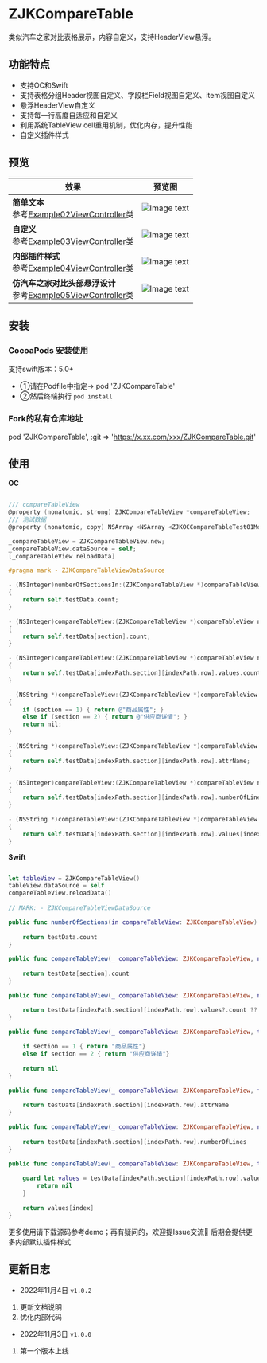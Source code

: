 # ZJKCompareTable
类似汽车之家对比表格展示，内容自定义，支持HeaderView悬浮。

## 功能特点

- 支持OC和Swift
- 支持表格分组Header视图自定义、字段栏Field视图自定义、item视图自定义
- 悬浮HeaderView自定义
- 支持每一行高度自适应和自定义
- 利用系统TableView cell重用机制，优化内存，提升性能
- 自定义插件样式

## 预览

| 效果  | 预览图 |
| ---  | --- |
| **简单文本** <br/>参考[Example02ViewController](https://github.com/fanlilinSaber/ZJKCompareTable/blob/master/ZJKCompareTable%20IOS%20Example/比价表格展示Swift/Example02ViewController.swift)类 | ![Image text](https://github.com/fanlilinSaber/ZJKExampleImages/blob/main/ZJKCompareTable/001.gif) |
| **自定义** <br/>参考[Example03ViewController](https://github.com/fanlilinSaber/ZJKCompareTable/blob/master/ZJKCompareTable%20IOS%20Example/比价表格展示Swift/Example03ViewController.swift)类 | ![Image text](https://github.com/fanlilinSaber/ZJKExampleImages/blob/main/ZJKCompareTable/002.gif) |
| **内部插件样式** <br/>参考[Example04ViewController](https://github.com/fanlilinSaber/ZJKCompareTable/blob/master/ZJKCompareTable%20IOS%20Example/比价表格展示Swift/Example04ViewController.swift)类 | ![Image text](https://github.com/fanlilinSaber/ZJKExampleImages/blob/main/ZJKCompareTable/003.gif) |
| **仿汽车之家对比头部悬浮设计** <br/>参考[Example05ViewController](https://github.com/fanlilinSaber/ZJKCompareTable/blob/master/ZJKCompareTable%20IOS%20Example/比价表格展示Swift/Example04ViewController.swift)类 | ![Image text](https://github.com/fanlilinSaber/ZJKExampleImages/blob/main/ZJKCompareTable/004.gif) |


## 安装

### CocoaPods 安装使用

支持swift版本：5.0+

- ①请在Podfile中指定→ pod 'ZJKCompareTable'
- ②然后终端执行 `pod install`

### Fork的私有仓库地址
pod 'ZJKCompareTable', :git => 'https://x.xx.com/xxx/ZJKCompareTable.git'

## 使用

**OC**
```Objective-C

/// compareTableView
@property (nonatomic, strong) ZJKCompareTableView *compareTableView;
/// 测试数据
@property (nonatomic, copy) NSArray <NSArray <ZJKOCCompareTableTest01Model *>*>*testData;

_compareTableView = ZJKCompareTableView.new;
_compareTableView.dataSource = self;
[_compareTableView reloadData]

#pragma mark - ZJKCompareTableViewDataSource

- (NSInteger)numberOfSectionsIn:(ZJKCompareTableView *)compareTableView
{
    return self.testData.count;
}

- (NSInteger)compareTableView:(ZJKCompareTableView *)compareTableView numberOfRowsInSection:(NSInteger)section
{
    return self.testData[section].count;
}

- (NSInteger)compareTableView:(ZJKCompareTableView *)compareTableView numberOfItemsAt:(NSIndexPath *)indexPath
{
    return self.testData[indexPath.section][indexPath.row].values.count;
}

- (NSString *)compareTableView:(ZJKCompareTableView *)compareTableView titleForHeaderInSection:(NSInteger)section
{
    if (section == 1) { return @"商品属性"; }
    else if (section == 2) { return @"供应商详情"; }
    return nil;
}

- (NSString *)compareTableView:(ZJKCompareTableView *)compareTableView fieldNameForRowAt:(NSIndexPath *)indexPath
{
    return self.testData[indexPath.section][indexPath.row].attrName;
}

- (NSInteger)compareTableView:(ZJKCompareTableView *)compareTableView numberOfLinesForRowAt:(NSIndexPath *)indexPath
{
    return self.testData[indexPath.section][indexPath.row].numberOfLines;
}

- (NSString *)compareTableView:(ZJKCompareTableView *)compareTableView textForItemAt:(NSIndexPath *)indexPath to:(NSInteger)index
{
    return self.testData[indexPath.section][indexPath.row].values[index];
}

```

**Swift**
```Swift

let tableView = ZJKCompareTableView()
tableView.dataSource = self
compareTableView.reloadData()
        
// MARK: - ZJKCompareTableViewDataSource

public func numberOfSections(in compareTableView: ZJKCompareTableView) -> Int {
    
    return testData.count
}

public func compareTableView(_ compareTableView: ZJKCompareTableView, numberOfRowsInSection section: Int) -> Int {
    
    return testData[section].count
}

public func compareTableView(_ compareTableView: ZJKCompareTableView, numberOfItemsAt indexPath: IndexPath) -> Int {

    return testData[indexPath.section][indexPath.row].values?.count ?? 0
}

public func compareTableView(_ compareTableView: ZJKCompareTableView, titleForHeaderInSection section: Int) -> String? {
    
    if section == 1 { return "商品属性"}
    else if section == 2 { return "供应商详情"}
    
    return nil
}

public func compareTableView(_ compareTableView: ZJKCompareTableView, fieldNameForRowAt indexPath: IndexPath) -> String? {
    
    return testData[indexPath.section][indexPath.row].attrName
}

public func compareTableView(_ compareTableView: ZJKCompareTableView, numberOfLinesForRowAt indexPath: IndexPath) -> Int {
    
    return testData[indexPath.section][indexPath.row].numberOfLines
}

public func compareTableView(_ compareTableView: ZJKCompareTableView, textForItemAt indexPath: IndexPath, to index: Int) -> String? {
    
    guard let values = testData[indexPath.section][indexPath.row].values else {
        return nil
    }
    
    return values[index]
}

```
更多使用请下载源码参考demo；再有疑问的，欢迎提Issue交流🤝
后期会提供更多内部默认插件样式

## 更新日志

* 2022年11月4日 `v1.0.2`
1. 更新文档说明
2. 优化内部代码

* 2022年11月3日 `v1.0.0`
1. 第一个版本上线
